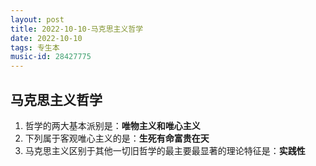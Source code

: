```yaml
---
layout: post
title: 2022-10-10-马克思主义哲学
date: 2022-10-10
tags: 专生本
music-id: 28427775
---
```


## 马克思主义哲学

1. 哲学的两大基本派别是：**唯物主义和唯心主义**
2. 下列属于客观唯心主义的是：**生死有命富贵在天**
3. 马克思主义区别于其他一切旧哲学的最主要最显著的理论特征是：**实践性**
